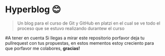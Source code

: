 # Hyperblog 😊
>Un blog para el curso de Git y GitHub en platzi en el cual se ve todo el proceso que se estuvo realizando durantew el curso

#A tener en cuenta 
Si llegas a mirar este repositorio porfavor deja tu pullrequest con tus propuestas, en estos mementos estoy creciento para que porfavor me colabores, **gracias!**
 